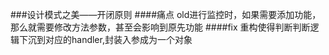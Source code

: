 ###设计模式之美——开闭原则
####痛点
old进行监控时，如果需要添加功能，那么就需要修改方法参数，甚至会影响到原先功能
####fix
重构使得判断判断逻辑下沉到对应的handler,封装入参成为一个对象
